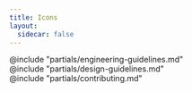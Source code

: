 ```yaml
---
title: Icons
layout:
  sidecar: false
---
```


<section data-tab="Library">
  <Doc::IconsList
    @icons={{this.filteredIcons}}
    @onSelect={{this.selectIconSize}}
    @searchQuery={{this.searchQuery}}
    @searchIcons={{this.searchIcons}}
  />
</section>

<section data-tab="Code">
  @include "partials/engineering-guidelines.md"
</section>

<section data-tab="Guidelines">
  @include "partials/design-guidelines.md"
</section>

<section data-tab="Contributing">
  @include "partials/contributing.md"
</section>
